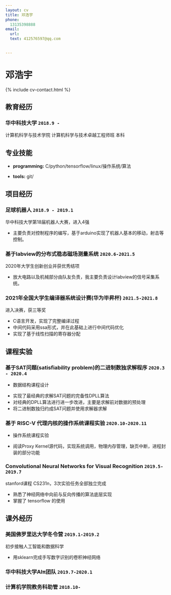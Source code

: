 ```yaml
---
layout: cv
title: 邓浩宇
phone:
  13135398888
email:
  url: 
  text: 412576597@qq.com

  
---
```



#  邓浩宇

<!--
include contact information from the front matter
Supported arguments:
    - homepage: url, text
    - phone
    - email
-->

{% include cv-contact.html %}

##  教育经历

### **华中科技大学** `2018.9 -`
计算机科学与技术学院 计算机科学与技术卓越工程师班 本科


## 专业技能
- **programming:** C/python/tensorflow/linux/操作系统/算法

- **tools:** git/

## 项目经历

### **足球机器人** `2018.9 - 2019.1`
华中科技大学第18届机器人大赛，进入4强
- 主要负责对控制程序的编写，基于arduino实现了机器人基本的移动，射击等控制。

### **基于labview的分布式稳态磁场测量系统** `2020.6-2021.5`
2020年大学生创新创业并获优秀结项
- 放大电路以及机械部分由队友负责，我主要负责设计labview的信号采集系统。

### **2021年全国大学生编译器系统设计赛(华为毕昇杯)** `2021.5-2021.8`
进入决赛，获三等奖
- C语言开发，实现了完整编译过程
- 中间代码采用ssa形式，并在此基础上进行中间代码优化
- 实现了基于线性扫描的寄存器分配


## 课程实验
### **基于SAT问题(satisfiability problem)的二进制数独求解程序** `2020.3 - 2020.4`
- 数据结构课程设计
* 实现了最经典的求解SAT问题的完备性DPLL算法
* 对经典的DPLL算法进行进一步改进，主要是求解前对数据的预处理
* 将二进制数独归约成SAT问题并使用求解器求解

### **基于 RISC-V 代理内核的操作系统课程实验** `2020.10-2020.11`
- 操作系统课程实验
* 阅读Proxy Kernel源代码，实现系统调用，物理内存管理，缺页中断，进程封装的部分功能

### **Convolutional Neural Networks for Visual Recognition** `2019.5-2019.7`
stanford课程 CS231n，3次实验任务全部独立完成
- 熟悉了神经网络中向前与反向传播的算法底层实现
- 掌握了 tensorflow 的使用


## 课外经历
### **美国佛罗里达大学冬令营** `2019.1-2019.2`
初步接触人工智能和数据科学
- 用sklearn完成手写数字识别的卷积神经网络

### **华中科技大学AIπ团队** `2019.7-2020.1`

### **计算机学院教务科助管**  `2018.10-`

<!-- ### Footer

Last updated: May 2020 -->
